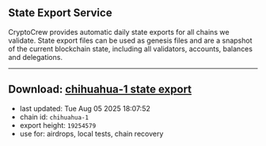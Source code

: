 ## State Export Service
CryptoCrew provides automatic daily state exports for all chains we validate. State export files can be used as genesis files and are a snapshot of the current blockchain state, including all validators, accounts, balances and delegations.

---
**Download: [chihuahua-1 state export](https://dl-eu2.ccvalidators.com/SERVICE/chihuahua/chihuahua-1_export_19254579.json)**
---

- last updated: Tue Aug 05 2025 18:07:52
- chain id: `chihuahua-1`
- export height: `19254579`
- use for: airdrops, local tests, chain recovery
